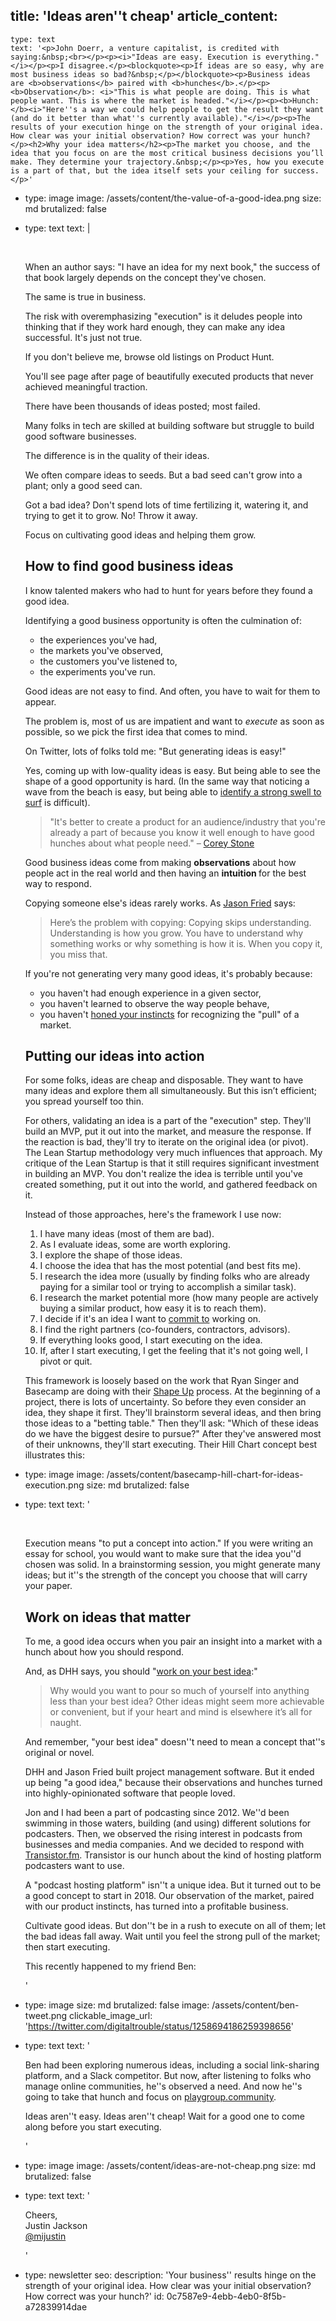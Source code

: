 title: 'Ideas aren''t cheap'
article_content:
  -
    type: text
    text: '<p>John Doerr, a venture capitalist, is credited with saying:&nbsp;<br></p><p><i>"Ideas are easy. Execution is everything."</i></p><p>I disagree.</p><blockquote><p>If ideas are so easy, why are most business ideas so bad?&nbsp;</p></blockquote><p>Business ideas are <b>observations</b> paired with <b>hunches</b>.</p><p><b>Observation</b>: <i>"This is what people are doing. This is what people want. This is where the market is headed."</i></p><p><b>Hunch: </b><i>"Here''s a way we could help people to get the result they want (and do it better than what''s currently available)."</i></p><p>The results of your execution hinge on the strength of your original idea. How clear was your initial observation? How correct was your hunch?</p><h2>Why your idea matters</h2><p>The market you choose, and the idea that you focus on are the most critical business decisions you’ll make. They determine your trajectory.&nbsp;</p><p>Yes, how you execute is a part of that, but the idea itself sets your ceiling for success.</p>'
  -
    type: image
    image: /assets/content/the-value-of-a-good-idea.png
    size: md
    brutalized: false
  -
    type: text
    text: |
      <p><br></p><p>When an author says: "I have an idea for my next book," the success of that book largely depends on the concept they've chosen.
      
      The same is true in business.<br></p><p>The risk with overemphasizing "execution" is it deludes people into thinking that if they work hard enough, they can make any idea successful. It's just not true.&nbsp;</p><p>If you don't believe me, browse old listings on Product Hunt. 
      
      You'll see page after page of beautifully executed products that never achieved meaningful traction.
      
      There have been thousands of ideas posted; most failed.&nbsp;</p><p>Many folks in tech are skilled at building software but struggle to build good software businesses.
      
      The difference is in the quality of their ideas.</p><p>We often compare ideas to seeds. But a bad seed can't grow into a plant; only a good seed can.&nbsp;
      </p><p>Got a bad idea? Don't spend lots of time fertilizing it, watering it, and trying to get it to grow. No! Throw it away.
      
      Focus on cultivating good ideas and helping them grow.&nbsp;</p><h2>How to find good business ideas</h2><p>I know talented makers who had to hunt for years before they found a good idea.&nbsp;</p><p>Identifying a good business opportunity is often the culmination of:</p><ul><li>the experiences you've had,</li><li>the markets you've observed,</li><li>the customers you've listened to,</li><li>the experiments you've run.&nbsp;</li></ul><p>Good ideas are not easy to find. And often, you have to wait for them to appear.&nbsp;</p><p>The problem is, most of us are impatient and want to <i>execute</i> as soon as possible, so we pick the first idea that comes to mind.</p><p>On Twitter, lots of folks told me: "But generating ideas is easy!"</p><p>Yes, coming up with low-quality ideas is easy. But being able to see the shape of a good opportunity is hard. (In the same way that noticing a wave from the beach is easy, but being able to <a href="/surfing">identify a strong swell to surf</a> is difficult).</p><blockquote><p>"It's better to create a product for an audience/industry that you're already a part of because you know it well enough to have good hunches about what people need." – <a href="https://twitter.com/coreywstone">Corey Stone</a></p></blockquote><p>Good business ideas come from making&nbsp;<b>observations</b>&nbsp;about how people act in the real world and then having an <b>intuition </b>for the best way to respond.</p><p>Copying someone else's ideas rarely works. As <a href="https://signalvnoise.com/posts/1561-why-you-shouldnt-copy-us-or-anyone-else">Jason Fried</a> says:</p><blockquote><p>Here’s the problem with copying: Copying skips understanding. Understanding is how you grow. You have to understand why something works or why something is how it is. When you copy it, you miss that.</p></blockquote><p>If you're not generating very many good ideas, it's probably because:</p><ul><li>you haven't had enough experience in a given sector,</li><li>you haven't learned to observe the way people behave,</li><li>you haven't <a href="/surfing">honed your instincts</a> for recognizing the "pull" of a market.</li></ul><h2>Putting our ideas into action</h2><p>For some folks, ideas are cheap and disposable. They want to have many ideas and explore them all simultaneously. But this isn’t efficient; you spread yourself too thin.&nbsp;</p><p>For others, validating an idea is a part of the "execution" step. They'll build an MVP, put it out into the market, and measure the response. If the reaction is bad, they'll try to iterate on the original idea (or pivot). The Lean Startup methodology very much influences that approach. My critique of the Lean Startup is that it still requires significant investment in building an MVP. You don't realize the idea is terrible until you've created something, put it out into the world, and gathered feedback on it.</p><p>Instead of those approaches, here's the framework I use now:</p><ol><li>I have many ideas (most of them are bad).</li><li>As I evaluate ideas, some are worth exploring.</li><li>I explore the shape of those ideas.</li><li>I choose the idea that has the most potential (and best fits me).</li><li>I research the idea more (usually by finding folks who are already paying for a similar tool or trying to accomplish a similar task).</li><li>I research the market potential more (how many people are actively buying a similar product, how easy it is to reach them).</li><li>I decide if it's an idea I want to <a href="https://twitter.com/mijustin/status/1207691055404965888">commit to</a> working on.</li><li>I find the right partners (co-founders, contractors, advisors).</li><li>If everything looks good, I start executing on the idea.</li><li>If, after I start executing, I get the feeling that it's not going well, I pivot or quit.</li></ol><p>This framework is loosely based on the work that Ryan Singer and Basecamp are doing with their <a href="https://basecamp.com/shapeup">Shape Up</a> process. At the beginning of a project, there is lots of uncertainty. So before they even consider an idea, they shape it first. They'll brainstorm several ideas, and then bring those ideas to a "betting table." Then they'll ask: "Which of these ideas do we have the biggest desire to pursue?" After they've answered most of their unknowns, they'll start executing. Their Hill Chart concept best illustrates this:</p>
  -
    type: image
    image: /assets/content/basecamp-hill-chart-for-ideas-execution.png
    size: md
    brutalized: false
  -
    type: text
    text: '<p><br></p><p>Execution means "to put a concept into action." If you were writing an essay for school, you would want to make sure that the idea you''d chosen was solid. In a brainstorming session, you might generate many ideas; but it''s the strength of the concept you choose that will carry your paper.</p><h2>Work on ideas that matter</h2><p>To me, a good idea occurs when you pair an insight into a market with a hunch about how you should respond.</p><p>And, as DHH says, you should "<a href="https://signalvnoise.com/posts/2235-work-on-your-best-idea">work on your best idea</a>:"</p><blockquote><p>Why would you want to pour so much of yourself into anything less than your best idea? Other ideas might seem more achievable or convenient, but if your heart and mind is elsewhere it’s all for naught.</p></blockquote><p>And remember, "your best idea" doesn''t need to mean a concept that''s original or novel.</p><p>DHH and Jason Fried built project management software. But it ended up being "a good idea," because their observations and hunches turned into highly-opinionated software that people loved.</p><p>Jon and I had been a part of podcasting since 2012. We''d been swimming in those waters, building (and using) different solutions for podcasters. Then, we observed the rising interest in podcasts from businesses and media companies. And we decided to respond with <a href="https://transistor.fm/?via=justin">Transistor.fm</a>. Transistor is our hunch about the kind of hosting platform podcasters want to use.</p><p>A "podcast hosting platform" isn''t a unique idea. But it turned out to be a good concept to start in 2018. Our observation of the market, paired with our product instincts, has turned into a profitable business.</p><p>Cultivate good ideas. But don''t be in a rush to execute on all of them; let the bad ideas fall away. Wait until you feel the strong pull of the market; then start executing.</p><p>This recently happened to my friend Ben:</p>'
  -
    type: image
    size: md
    brutalized: false
    image: /assets/content/ben-tweet.png
    clickable_image_url: 'https://twitter.com/digitaltrouble/status/1258694186259398656'
  -
    type: text
    text: '<p>Ben had been exploring numerous ideas, including a social link-sharing platform, and a Slack competitor. But now, after listening to folks who manage online communities, he''s observed a need. And now he''s going to take that hunch and focus on&nbsp;<a href="https://playgroup.community/">playgroup.community</a>.</p><p>Ideas aren''t easy. Ideas aren''t cheap! Wait for a good one to come along before you start executing.</p>'
  -
    type: image
    image: /assets/content/ideas-are-not-cheap.png
    size: md
    brutalized: false
  -
    type: text
    text: '<p>Cheers,<br>Justin Jackson<br><a href="https://twitter.com/mijustin">@mijustin</a></p>'
  -
    type: newsletter
seo:
  description: 'Your business'' results hinge on the strength of your original idea. How clear was your initial observation? How correct was your hunch?'
id: 0c7587e9-4ebb-4eb0-8f5b-a72839914dae
